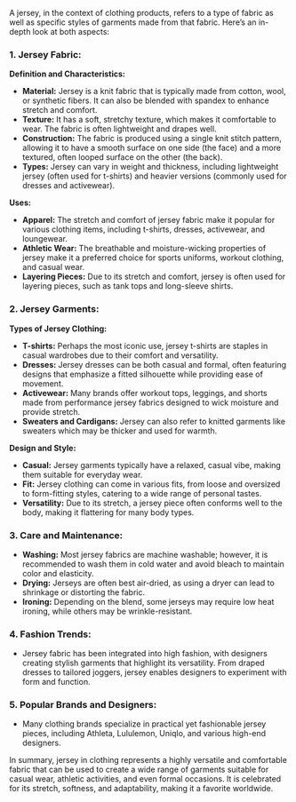 A jersey, in the context of clothing products, refers to a type of fabric as well as specific styles of garments made from that fabric. Here’s an in-depth look at both aspects:

### **1. Jersey Fabric:**
**Definition and Characteristics:**
- **Material:** Jersey is a knit fabric that is typically made from cotton, wool, or synthetic fibers. It can also be blended with spandex to enhance stretch and comfort.
- **Texture:** It has a soft, stretchy texture, which makes it comfortable to wear. The fabric is often lightweight and drapes well.
- **Construction:** The fabric is produced using a single knit stitch pattern, allowing it to have a smooth surface on one side (the face) and a more textured, often looped surface on the other (the back).
- **Types:** Jersey can vary in weight and thickness, including lightweight jersey (often used for t-shirts) and heavier versions (commonly used for dresses and activewear).

**Uses:**
- **Apparel:** The stretch and comfort of jersey fabric make it popular for various clothing items, including t-shirts, dresses, activewear, and loungewear.
- **Athletic Wear:** The breathable and moisture-wicking properties of jersey make it a preferred choice for sports uniforms, workout clothing, and casual wear.
- **Layering Pieces:** Due to its stretch and comfort, jersey is often used for layering pieces, such as tank tops and long-sleeve shirts.

### **2. Jersey Garments:**
**Types of Jersey Clothing:**
- **T-shirts:** Perhaps the most iconic use, jersey t-shirts are staples in casual wardrobes due to their comfort and versatility.
- **Dresses:** Jersey dresses can be both casual and formal, often featuring designs that emphasize a fitted silhouette while providing ease of movement.
- **Activewear:** Many brands offer workout tops, leggings, and shorts made from performance jersey fabrics designed to wick moisture and provide stretch.
- **Sweaters and Cardigans:** Jersey can also refer to knitted garments like sweaters which may be thicker and used for warmth.

**Design and Style:**
- **Casual:** Jersey garments typically have a relaxed, casual vibe, making them suitable for everyday wear.
- **Fit:** Jersey clothing can come in various fits, from loose and oversized to form-fitting styles, catering to a wide range of personal tastes.
- **Versatility:** Due to its stretch, a jersey piece often conforms well to the body, making it flattering for many body types.

### **3. Care and Maintenance:**
- **Washing:** Most jersey fabrics are machine washable; however, it is recommended to wash them in cold water and avoid bleach to maintain color and elasticity.
- **Drying:** Jerseys are often best air-dried, as using a dryer can lead to shrinkage or distorting the fabric.
- **Ironing:** Depending on the blend, some jerseys may require low heat ironing, while others may be wrinkle-resistant.

### **4. Fashion Trends:**
- Jersey fabric has been integrated into high fashion, with designers creating stylish garments that highlight its versatility. From draped dresses to tailored joggers, jersey enables designers to experiment with form and function.

### **5. Popular Brands and Designers:**
- Many clothing brands specialize in practical yet fashionable jersey pieces, including Athleta, Lululemon, Uniqlo, and various high-end designers.

In summary, jersey in clothing represents a highly versatile and comfortable fabric that can be used to create a wide range of garments suitable for casual wear, athletic activities, and even formal occasions. It is celebrated for its stretch, softness, and adaptability, making it a favorite worldwide.